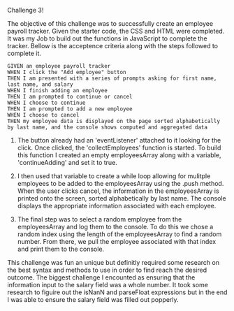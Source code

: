 Challenge 3!

The objective of this challenge was to successfully create an employee payroll tracker. Given the starter code, the CSS and HTML were completed. It was my Job to build out the functions in JavaScript to complete the tracker. Bellow is the acceptence criteria along with the steps followed to complete it. 


``````
GIVEN an employee payroll tracker
WHEN I click the "Add employee" button
THEN I am presented with a series of prompts asking for first name, last name, and salary
WHEN I finish adding an employee
THEN I am prompted to continue or cancel
WHEN I choose to continue
THEN I am prompted to add a new employee
WHEN I choose to cancel
THEN my employee data is displayed on the page sorted alphabetically by last name, and the console shows computed and aggregated data
``````


1. The button already had an 'eventListener' attached to it looking for the click. Once clicked, the 'collectEmployees' function is started. To build this function I created an empty employeesArray along with a variable, 'continueAdding' and set it to true. 

2. I then used that variable to create a while loop allowing for mulitple employees to be added to the employeesArray using the .push method. When the user clicks cancel, the information in the employeesArray is printed onto the screen, sorted alphabetically by last name. The console displays the appropriate information associated with each employee. 

3. The final step was to select a random employee from the employeesArray and log them to the console. To do this we chose a random index using the length of the employeesArray to find a random number. From there, we pull the employee associated with that index and print them to the console. 

This challenge was fun an unique but definitly required some research on the best syntax and methods to use in order to find reach the desired outcome. The biggest challenge I encounted as ensuring that the information input to the salary field was a whole number. It took some research to figuire out the isNanN and parseFloat expressions but in the end I was able to ensure the salary field was filled out popperly.

